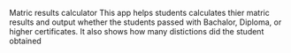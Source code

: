 Matric results calculator
This app helps students calculates thier matric results and output whether the students passed with Bachalor, Diploma, or higher certificates.
It also shows how many distictions did the student obtained
